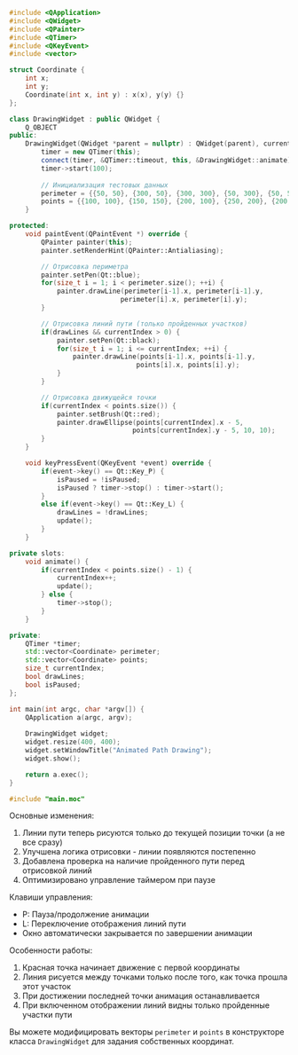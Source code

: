 ```cpp
#include <QApplication>
#include <QWidget>
#include <QPainter>
#include <QTimer>
#include <QKeyEvent>
#include <vector>

struct Coordinate {
    int x;
    int y;
    Coordinate(int x, int y) : x(x), y(y) {}
};

class DrawingWidget : public QWidget {
    Q_OBJECT
public:
    DrawingWidget(QWidget *parent = nullptr) : QWidget(parent), currentIndex(0), drawLines(true), isPaused(false) {
        timer = new QTimer(this);
        connect(timer, &QTimer::timeout, this, &DrawingWidget::animate);
        timer->start(100);
        
        // Инициализация тестовых данных
        perimeter = {{50, 50}, {300, 50}, {300, 300}, {50, 300}, {50, 50}};
        points = {{100, 100}, {150, 150}, {200, 100}, {250, 200}, {200, 250}};
    }

protected:
    void paintEvent(QPaintEvent *) override {
        QPainter painter(this);
        painter.setRenderHint(QPainter::Antialiasing);

        // Отрисовка периметра
        painter.setPen(Qt::blue);
        for(size_t i = 1; i < perimeter.size(); ++i) {
            painter.drawLine(perimeter[i-1].x, perimeter[i-1].y,
                            perimeter[i].x, perimeter[i].y);
        }

        // Отрисовка линий пути (только пройденных участков)
        if(drawLines && currentIndex > 0) {
            painter.setPen(Qt::black);
            for(size_t i = 1; i <= currentIndex; ++i) {
                painter.drawLine(points[i-1].x, points[i-1].y,
                                points[i].x, points[i].y);
            }
        }

        // Отрисовка движущейся точки
        if(currentIndex < points.size()) {
            painter.setBrush(Qt::red);
            painter.drawEllipse(points[currentIndex].x - 5,
                               points[currentIndex].y - 5, 10, 10);
        }
    }

    void keyPressEvent(QKeyEvent *event) override {
        if(event->key() == Qt::Key_P) {
            isPaused = !isPaused;
            isPaused ? timer->stop() : timer->start();
        }
        else if(event->key() == Qt::Key_L) {
            drawLines = !drawLines;
            update();
        }
    }

private slots:
    void animate() {
        if(currentIndex < points.size() - 1) {
            currentIndex++;
            update();
        } else {
            timer->stop();
        }
    }

private:
    QTimer *timer;
    std::vector<Coordinate> perimeter;
    std::vector<Coordinate> points;
    size_t currentIndex;
    bool drawLines;
    bool isPaused;
};

int main(int argc, char *argv[]) {
    QApplication a(argc, argv);
    
    DrawingWidget widget;
    widget.resize(400, 400);
    widget.setWindowTitle("Animated Path Drawing");
    widget.show();

    return a.exec();
}

#include "main.moc"
```

Основные изменения:
1. Линии пути теперь рисуются только до текущей позиции точки (а не все сразу)
2. Улучшена логика отрисовки - линии появляются постепенно
3. Добавлена проверка на наличие пройденного пути перед отрисовкой линий
4. Оптимизировано управление таймером при паузе

Клавиши управления:
- P: Пауза/продолжение анимации
- L: Переключение отображения линий пути
- Окно автоматически закрывается по завершении анимации

Особенности работы:
1. Красная точка начинает движение с первой координаты
2. Линия рисуется между точками только после того, как точка прошла этот участок
3. При достижении последней точки анимация останавливается
4. При включенном отображении линий видны только пройденные участки пути

Вы можете модифицировать векторы `perimeter` и `points` в конструкторе класса `DrawingWidget` для задания собственных координат.